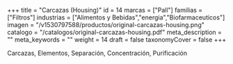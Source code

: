 +++
title = "Carcazas (Housing)"
id = 14
marcas = ["Pall"]
familias = ["Filtros"]
industrias = ["Alimentos y Bebidas","energia","Biofarmaceuticos"]
imagen = "/v1530797588/productos/original-carcazas-housing.png"
catalogo = "/catalogos/original-carcazas-housing.pdf"
meta_description = ""
meta_keywords = ""
weight = 14
draft = false
taxonomyCover = false
+++
<p>Carcazas, Elementos, Separación, Concentración, Purificación</p>